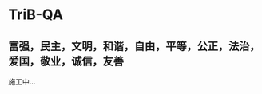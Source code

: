 # TriB-QA
富强，民主，文明，和谐，自由，平等，公正，法治，爱国，敬业，诚信，友善
-----------------------------------------------------------------
施工中...

